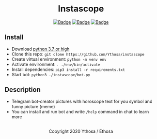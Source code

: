<br>

<h1 align="center">Instascope</h1>
<div align="center">

[![Badge](https://img.shields.io/badge/Uses-Python-blue.svg?style=flat-square)]("Python")
[![Badge](https://img.shields.io/badge/Open-Source-important.svg?style=flat-square)]("OpenSource")
[![Badge](https://img.shields.io/badge/Made_with-Love-ff69b4.svg?style=flat-square)]("MadeWithLove")
    
</div>

## Install
-   Download [python 3.7 or high](https://python.org/download)
-   Clone this repo: `git clone https://github.com/Ythosa/instascope`
-   Create virtual environment: `python -m venv env`
-   Activate environment: `. ./env/bin/activate`
-   Install dependencies: `pip3 install -r requirements.txt`
-   Start bot: `python3 ./instascope/bot.py`


## Description
-   Telegram bot-creator pictures with horoscope text for you symbol and
funny picture (meme)
-   You can install and run bot and write `/help` command in chat to learn more

<br>

<div align="center">
  Copyright 2020 Ythosa / Ethosa
</div>
